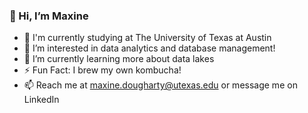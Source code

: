 ### 👋 Hi, I’m Maxine

- 🤘 I'm currently studying at The University of Texas at Austin
- 👀 I’m interested in data analytics and database management!
- 🌱 I’m currently learning more about data lakes
- ⚡️ Fun Fact: I brew my own kombucha!
- 📫 Reach me at maxine.dougharty@utexas.edu or message me on LinkedIn
